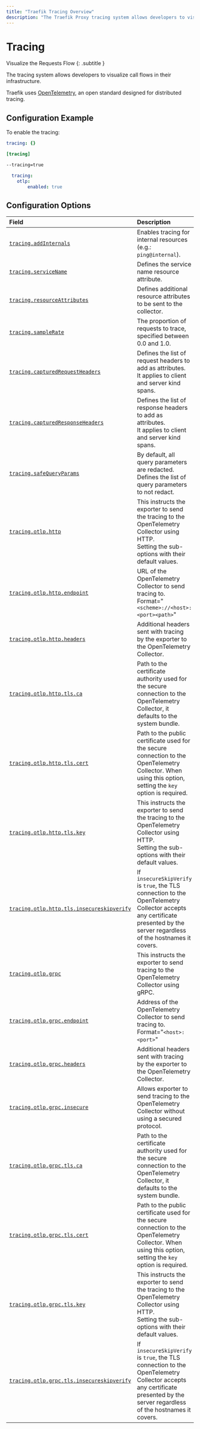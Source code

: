 ```yaml
---
title: "Traefik Tracing Overview"
description: "The Traefik Proxy tracing system allows developers to visualize call flows in their infrastructure. Read the full documentation."
---
```


# Tracing

Visualize the Requests Flow
{: .subtitle }

The tracing system allows developers to visualize call flows in their infrastructure.

Traefik uses [OpenTelemetry](https://opentelemetry.io/ "Link to website of OTel"), an open standard designed for distributed tracing.

## Configuration Example

To enable the tracing:

```yaml tab="File (YAML)"
tracing: {}
```

```toml tab="File (TOML)"
[tracing]
```

```bash tab="CLI"
--tracing=true
```

```yaml tab="Helm Chart Values"
  tracing:
    otlp:
        enabled: true
```

## Configuration Options

| Field                                      | Description                                                                                                                                                                 | Default                            | Required |
|:-------------------------------------------|:----------------------------------------------------------------------------------------------------------------------------------------------------------------------------|:-----------------------------------|:---------|
| <a id="opt-tracing-addInternals" href="#opt-tracing-addInternals" title="#opt-tracing-addInternals">`tracing.addInternals`</a> | Enables tracing for internal resources (e.g.: `ping@internal`).                                                                                                             | false                              | No       |
| <a id="opt-tracing-serviceName" href="#opt-tracing-serviceName" title="#opt-tracing-serviceName">`tracing.serviceName`</a> | Defines the service name resource attribute.                                                                                                                                | "traefik"                          | No       |
| <a id="opt-tracing-resourceAttributes" href="#opt-tracing-resourceAttributes" title="#opt-tracing-resourceAttributes">`tracing.resourceAttributes`</a> | Defines additional resource attributes to be sent to the collector.                                                                                                         | []                                 | No       |
| <a id="opt-tracing-sampleRate" href="#opt-tracing-sampleRate" title="#opt-tracing-sampleRate">`tracing.sampleRate`</a> | The proportion of requests to trace, specified between 0.0 and 1.0.                                                                                                         | 1.0                                | No       |
| <a id="opt-tracing-capturedRequestHeaders" href="#opt-tracing-capturedRequestHeaders" title="#opt-tracing-capturedRequestHeaders">`tracing.capturedRequestHeaders`</a> | Defines the list of request headers to add as attributes.<br />It applies to client and server kind spans.                                                                  | []                                 | No       |
| <a id="opt-tracing-capturedResponseHeaders" href="#opt-tracing-capturedResponseHeaders" title="#opt-tracing-capturedResponseHeaders">`tracing.capturedResponseHeaders`</a> | Defines the list of response headers to add as attributes.<br />It applies to client and server kind spans.                                                                 | []                                 | False    |
| <a id="opt-tracing-safeQueryParams" href="#opt-tracing-safeQueryParams" title="#opt-tracing-safeQueryParams">`tracing.safeQueryParams`</a> | By default, all query parameters are redacted.<br />Defines the list of query parameters to not redact.                                                                     | []                                 | No       |
| <a id="opt-tracing-otlp-http" href="#opt-tracing-otlp-http" title="#opt-tracing-otlp-http">`tracing.otlp.http`</a> | This instructs the exporter to send the tracing to the OpenTelemetry Collector using HTTP.<br /> Setting the sub-options with their default values.                         | null/false                         | No       |
| <a id="opt-tracing-otlp-http-endpoint" href="#opt-tracing-otlp-http-endpoint" title="#opt-tracing-otlp-http-endpoint">`tracing.otlp.http.endpoint`</a> | URL of the OpenTelemetry Collector to send tracing to.<br /> Format="`<scheme>://<host>:<port><path>`"                                                                      | "https://localhost:4318/v1/tracing" | Yes      |
| <a id="opt-tracing-otlp-http-headers" href="#opt-tracing-otlp-http-headers" title="#opt-tracing-otlp-http-headers">`tracing.otlp.http.headers`</a> | Additional headers sent with tracing by the exporter to the OpenTelemetry Collector.                                                                                        |                                    | No       |
| <a id="opt-tracing-otlp-http-tls-ca" href="#opt-tracing-otlp-http-tls-ca" title="#opt-tracing-otlp-http-tls-ca">`tracing.otlp.http.tls.ca`</a> | Path to the certificate authority used for the secure connection to the OpenTelemetry Collector, it defaults to the system bundle.                                          | ""                                 | No       |
| <a id="opt-tracing-otlp-http-tls-cert" href="#opt-tracing-otlp-http-tls-cert" title="#opt-tracing-otlp-http-tls-cert">`tracing.otlp.http.tls.cert`</a> | Path to the public certificate used for the secure connection to the OpenTelemetry Collector. When using this option, setting the `key` option is required.                 | ""                                 | No       |
| <a id="opt-tracing-otlp-http-tls-key" href="#opt-tracing-otlp-http-tls-key" title="#opt-tracing-otlp-http-tls-key">`tracing.otlp.http.tls.key`</a> | This instructs the exporter to send the tracing to the OpenTelemetry Collector using HTTP.<br /> Setting the sub-options with their default values.                         | ""null/false ""                    | No       |
| <a id="opt-tracing-otlp-http-tls-insecureskipverify" href="#opt-tracing-otlp-http-tls-insecureskipverify" title="#opt-tracing-otlp-http-tls-insecureskipverify">`tracing.otlp.http.tls.insecureskipverify`</a> | If `insecureSkipVerify` is `true`, the TLS connection to the OpenTelemetry Collector accepts any certificate presented by the server regardless of the hostnames it covers. | false                              | Yes      |
| <a id="opt-tracing-otlp-grpc" href="#opt-tracing-otlp-grpc" title="#opt-tracing-otlp-grpc">`tracing.otlp.grpc`</a> | This instructs the exporter to send tracing to the OpenTelemetry Collector using gRPC.                                                                                      | false                              | No       |
| <a id="opt-tracing-otlp-grpc-endpoint" href="#opt-tracing-otlp-grpc-endpoint" title="#opt-tracing-otlp-grpc-endpoint">`tracing.otlp.grpc.endpoint`</a> | Address of the OpenTelemetry Collector to send tracing to.<br /> Format="`<host>:<port>`"                                                                                   | "localhost:4317"                   | Yes      |
| <a id="opt-tracing-otlp-grpc-headers" href="#opt-tracing-otlp-grpc-headers" title="#opt-tracing-otlp-grpc-headers">`tracing.otlp.grpc.headers`</a> | Additional headers sent with tracing by the exporter to the OpenTelemetry Collector.                                                                                        | []                                 | No       |
| <a id="opt-tracing-otlp-grpc-insecure" href="#opt-tracing-otlp-grpc-insecure" title="#opt-tracing-otlp-grpc-insecure">`tracing.otlp.grpc.insecure`</a> | Allows exporter to send tracing to the OpenTelemetry Collector without using a secured protocol.                                                                            | false                              | Yes      |
| <a id="opt-tracing-otlp-grpc-tls-ca" href="#opt-tracing-otlp-grpc-tls-ca" title="#opt-tracing-otlp-grpc-tls-ca">`tracing.otlp.grpc.tls.ca`</a> | Path to the certificate authority used for the secure connection to the OpenTelemetry Collector, it defaults to the system bundle.                                          | ""                                 | No       |
| <a id="opt-tracing-otlp-grpc-tls-cert" href="#opt-tracing-otlp-grpc-tls-cert" title="#opt-tracing-otlp-grpc-tls-cert">`tracing.otlp.grpc.tls.cert`</a> | Path to the public certificate used for the secure connection to the OpenTelemetry Collector. When using this option, setting the `key` option is required.                 | ""                                 | No       |
| <a id="opt-tracing-otlp-grpc-tls-key" href="#opt-tracing-otlp-grpc-tls-key" title="#opt-tracing-otlp-grpc-tls-key">`tracing.otlp.grpc.tls.key`</a> | This instructs the exporter to send the tracing to the OpenTelemetry Collector using HTTP.<br /> Setting the sub-options with their default values.                         | ""null/false ""                    | No       |
| <a id="opt-tracing-otlp-grpc-tls-insecureskipverify" href="#opt-tracing-otlp-grpc-tls-insecureskipverify" title="#opt-tracing-otlp-grpc-tls-insecureskipverify">`tracing.otlp.grpc.tls.insecureskipverify`</a> | If `insecureSkipVerify` is `true`, the TLS connection to the OpenTelemetry Collector accepts any certificate presented by the server regardless of the hostnames it covers. | false                              | Yes      |
